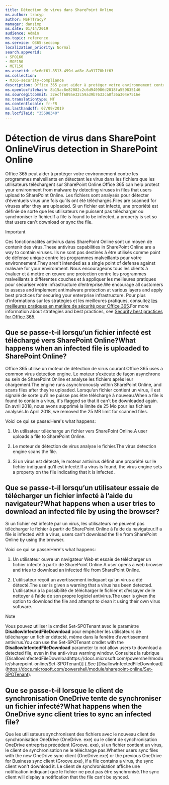 ```yaml
---
title: Détection de virus dans SharePoint Online
ms.author: tracyp
author: MSFTTracyP
manager: dansimp
ms.date: 01/14/2019
audience: Admin
ms.topic: reference
ms.service: O365-seccomp
localization_priority: Normal
search.appverid:
- SPO160
- MOE150
- MET150
ms.assetid: e3c6df61-8513-499d-ad8e-8a91770bff63
ms.collection:
- M365-security-compliance
description: Office 365 peut aider à protéger votre environnement contre les programmes malveillants en détectant les virus dans les fichiers que les utilisateurs téléchargent sur SharePoint Online. Les fichiers sont analysés pour détecter d’éventuels virus une fois qu’ils ont été téléchargés. Si un fichier est infecté, une propriété est définie de sorte que les utilisateurs ne puissent pas télécharger ou synchroniser le fichier.
ms.openlocfilehash: 8b15ac8e82082c2c6d940986d2018fa559835146
ms.sourcegitcommit: 32ecff689ae32c59a39b7633ca0f36a304e7516e
ms.translationtype: MT
ms.contentlocale: fr-FR
ms.lasthandoff: 07/09/2019
ms.locfileid: "35598340"
---
```

# <a name="virus-detection-in-sharepoint-online"></a><span data-ttu-id="fbcc6-105">Détection de virus dans SharePoint Online</span><span class="sxs-lookup"><span data-stu-id="fbcc6-105">Virus detection in SharePoint Online</span></span>

<span data-ttu-id="fbcc6-106">Office 365 peut aider à protéger votre environnement contre les programmes malveillants en détectant les virus dans les fichiers que les utilisateurs téléchargent sur SharePoint Online.</span><span class="sxs-lookup"><span data-stu-id="fbcc6-106">Office 365 can help protect your environment from malware by detecting viruses in files that users upload to SharePoint Online.</span></span> <span data-ttu-id="fbcc6-107">Les fichiers sont analysés pour détecter d’éventuels virus une fois qu’ils ont été téléchargés.</span><span class="sxs-lookup"><span data-stu-id="fbcc6-107">Files are scanned for viruses after they are uploaded.</span></span> <span data-ttu-id="fbcc6-108">Si un fichier est infecté, une propriété est définie de sorte que les utilisateurs ne puissent pas télécharger ou synchroniser le fichier.</span><span class="sxs-lookup"><span data-stu-id="fbcc6-108">If a file is found to be infected, a property is set so that users can't download or sync the file.</span></span>
  
> [!IMPORTANT]
> <span data-ttu-id="fbcc6-109">Ces fonctionnalités antivirus dans SharePoint Online sont un moyen de contenir des virus.</span><span class="sxs-lookup"><span data-stu-id="fbcc6-109">These antivirus capabilities in SharePoint Online are a way to contain viruses.</span></span> <span data-ttu-id="fbcc6-110">Ils ne sont pas destinés à être utilisés comme point de défense unique contre les programmes malveillants pour votre environnement.</span><span class="sxs-lookup"><span data-stu-id="fbcc6-110">They aren't intended as a single point of defense against malware for your environment.</span></span> <span data-ttu-id="fbcc6-111">Nous encourageons tous les clients à évaluer et à mettre en œuvre une protection contre les programmes malveillants à différentes couches et à appliquer les meilleures pratiques pour sécuriser votre infrastructure d’entreprise.</span><span class="sxs-lookup"><span data-stu-id="fbcc6-111">We encourage all customers to assess and implement antimalware protection at various layers and apply best practices for securing your enterprise infrastructure.</span></span> <span data-ttu-id="fbcc6-112">Pour plus d’informations sur les stratégies et les meilleures pratiques, consultez [les meilleures pratiques en matière de sécurité pour Office 365](security-best-practices.md).</span><span class="sxs-lookup"><span data-stu-id="fbcc6-112">For more information about strategies and best practices, see [Security best practices for Office 365](security-best-practices.md).</span></span> 
  
## <a name="what-happens-when-an-infected-file-is-uploaded-to-sharepoint-online"></a><span data-ttu-id="fbcc6-113">Que se passe-t-il lorsqu’un fichier infecté est téléchargé vers SharePoint Online?</span><span class="sxs-lookup"><span data-stu-id="fbcc6-113">What happens when an infected file is uploaded to SharePoint Online?</span></span>

<span data-ttu-id="fbcc6-114">Office 365 utilise un moteur de détection de virus courant.</span><span class="sxs-lookup"><span data-stu-id="fbcc6-114">Office 365 uses a common virus detection engine.</span></span> <span data-ttu-id="fbcc6-115">Le moteur s’exécute de façon asynchrone au sein de SharePoint Online et analyse les fichiers après leur chargement.</span><span class="sxs-lookup"><span data-stu-id="fbcc6-115">The engine runs asynchronously within SharePoint Online, and scans files after they're uploaded.</span></span> <span data-ttu-id="fbcc6-116">Lorsqu’un fichier contient un virus, il est signalé de sorte qu’il ne puisse pas être téléchargé à nouveau.</span><span class="sxs-lookup"><span data-stu-id="fbcc6-116">When a file is found to contain a virus, it's flagged so that it can't be downloaded again.</span></span> <span data-ttu-id="fbcc6-117">En avril 2018, nous avons supprimé la limite de 25 Mo pour les fichiers analysés.</span><span class="sxs-lookup"><span data-stu-id="fbcc6-117">In April 2018, we removed the 25 MB limit for scanned files.</span></span>
  
<span data-ttu-id="fbcc6-118">Voici ce qui se passe:</span><span class="sxs-lookup"><span data-stu-id="fbcc6-118">Here's what happens:</span></span>
  
1. <span data-ttu-id="fbcc6-119">Un utilisateur télécharge un fichier vers SharePoint Online.</span><span class="sxs-lookup"><span data-stu-id="fbcc6-119">A user uploads a file to SharePoint Online.</span></span>
    
2. <span data-ttu-id="fbcc6-120">Le moteur de détection de virus analyse le fichier.</span><span class="sxs-lookup"><span data-stu-id="fbcc6-120">The virus detection engine scans the file.</span></span>
    
3. <span data-ttu-id="fbcc6-121">Si un virus est détecté, le moteur antivirus définit une propriété sur le fichier indiquant qu’il est infecté.</span><span class="sxs-lookup"><span data-stu-id="fbcc6-121">If a virus is found, the virus engine sets a property on the file indicating that it is infected.</span></span>
    
## <a name="what-happens-when-a-user-tries-to-download-an-infected-file-by-using-the-browser"></a><span data-ttu-id="fbcc6-122">Que se passe-t-il lorsqu’un utilisateur essaie de télécharger un fichier infecté à l’aide du navigateur?</span><span class="sxs-lookup"><span data-stu-id="fbcc6-122">What happens when a user tries to download an infected file by using the browser?</span></span>

<span data-ttu-id="fbcc6-123">Si un fichier est infecté par un virus, les utilisateurs ne peuvent pas télécharger le fichier à partir de SharePoint Online à l’aide du navigateur.</span><span class="sxs-lookup"><span data-stu-id="fbcc6-123">If a file is infected with a virus, users can't download the file from SharePoint Online by using the browser.</span></span>
  
<span data-ttu-id="fbcc6-124">Voici ce qui se passe:</span><span class="sxs-lookup"><span data-stu-id="fbcc6-124">Here's what happens:</span></span>
  
1. <span data-ttu-id="fbcc6-125">Un utilisateur ouvre un navigateur Web et essaie de télécharger un fichier infecté à partir de SharePoint Online.</span><span class="sxs-lookup"><span data-stu-id="fbcc6-125">A user opens a web browser and tries to download an infected file from SharePoint Online.</span></span>
    
2. <span data-ttu-id="fbcc6-126">L’utilisateur reçoit un avertissement indiquant qu’un virus a été détecté.</span><span class="sxs-lookup"><span data-stu-id="fbcc6-126">The user is given a warning that a virus has been detected.</span></span> <span data-ttu-id="fbcc6-127">L’utilisateur a la possibilité de télécharger le fichier et d’essayer de le nettoyer à l’aide de son propre logiciel antivirus.</span><span class="sxs-lookup"><span data-stu-id="fbcc6-127">The user is given the option to download the file and attempt to clean it using their own virus software.</span></span>

> [!NOTE]
> <span data-ttu-id="fbcc6-128">Vous pouvez utiliser la cmdlet Set-SPOTenant avec le paramètre **DisallowInfectedFileDownload** pour empêcher les utilisateurs de télécharger un fichier détecté, même dans la fenêtre d’avertissement antivirus.</span><span class="sxs-lookup"><span data-stu-id="fbcc6-128">You can use the Set-SPOTenant cmdlet with the **DisallowInfectedFileDownload** parameter to not allow users to download a detected file, even in the anti-virus warning window.</span></span> <span data-ttu-id="fbcc6-129">Consultez la rubrique [DisallowInfectedFileDownloadhttps://docs.microsoft.com/powershell/module/sharepoint-online/Set-SPOTenant)] (.</span><span class="sxs-lookup"><span data-stu-id="fbcc6-129">See [DisallowInfectedFileDownload] (https://docs.microsoft.com/powershell/module/sharepoint-online/Set-SPOTenant).</span></span>
    
## <a name="what-happens-when-the-onedrive-sync-client-tries-to-sync-an-infected-file"></a><span data-ttu-id="fbcc6-130">Que se passe-t-il lorsque le client de synchronisation OneDrive tente de synchroniser un fichier infecté?</span><span class="sxs-lookup"><span data-stu-id="fbcc6-130">What happens when the OneDrive sync client tries to sync an infected file?</span></span>

<span data-ttu-id="fbcc6-131">Que les utilisateurs synchronisent des fichiers avec le nouveau client de synchronisation OneDrive (OneDrive. exe) ou le client de synchronisation OneDrive entreprise précédent (Groove. exe), si un fichier contient un virus, le client de synchronisation ne le télécharge pas.</span><span class="sxs-lookup"><span data-stu-id="fbcc6-131">Whether users sync files with the new OneDrive sync client (OneDrive.exe) or the previous OneDrive for Business sync client (Groove.exe), if a file contains a virus, the sync client won't download it.</span></span> <span data-ttu-id="fbcc6-132">Le client de synchronisation affiche une notification indiquant que le fichier ne peut pas être synchronisé.</span><span class="sxs-lookup"><span data-stu-id="fbcc6-132">The sync client will display a notification that the file can't be synced.</span></span>
  

